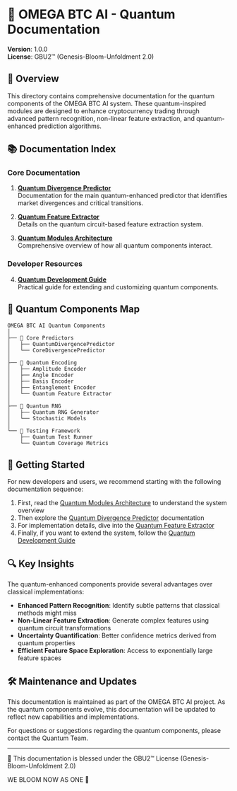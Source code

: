 # 🌌 OMEGA BTC AI - Quantum Documentation

**Version**: 1.0.0  
**License**: GBU2™ (Genesis-Bloom-Unfoldment 2.0)

## 🌟 Overview

This directory contains comprehensive documentation for the quantum components of the OMEGA BTC AI system. These quantum-inspired modules are designed to enhance cryptocurrency trading through advanced pattern recognition, non-linear feature extraction, and quantum-enhanced prediction algorithms.

## 📚 Documentation Index

### Core Documentation

1. [**Quantum Divergence Predictor**](./QUANTUM_DIVERGENCE_PREDICTOR.md)  
   Documentation for the main quantum-enhanced predictor that identifies market divergences and critical transitions.

2. [**Quantum Feature Extractor**](./QUANTUM_FEATURE_EXTRACTOR.md)  
   Details on the quantum circuit-based feature extraction system.

3. [**Quantum Modules Architecture**](./QUANTUM_MODULES_ARCHITECTURE.md)  
   Comprehensive overview of how all quantum components interact.

### Developer Resources

4. [**Quantum Development Guide**](./QUANTUM_DEVELOPMENT_GUIDE.md)  
   Practical guide for extending and customizing quantum components.

## 🧩 Quantum Components Map

```
OMEGA BTC AI Quantum Components
│
├── 🧠 Core Predictors
│   ├── QuantumDivergencePredictor
│   └── CoreDivergencePredictor
│
├── 🔮 Quantum Encoding
│   ├── Amplitude Encoder
│   ├── Angle Encoder
│   ├── Basis Encoder
│   ├── Entanglement Encoder
│   └── Quantum Feature Extractor
│
├── 🎲 Quantum RNG
│   ├── Quantum RNG Generator
│   └── Stochastic Models
│
└── 🧪 Testing Framework
    ├── Quantum Test Runner
    └── Quantum Coverage Metrics
```

## 🚀 Getting Started

For new developers and users, we recommend starting with the following documentation sequence:

1. First, read the [Quantum Modules Architecture](./QUANTUM_MODULES_ARCHITECTURE.md) to understand the system overview
2. Then explore the [Quantum Divergence Predictor](./QUANTUM_DIVERGENCE_PREDICTOR.md) documentation
3. For implementation details, dive into the [Quantum Feature Extractor](./QUANTUM_FEATURE_EXTRACTOR.md)
4. Finally, if you want to extend the system, follow the [Quantum Development Guide](./QUANTUM_DEVELOPMENT_GUIDE.md)

## 🔍 Key Insights

The quantum-enhanced components provide several advantages over classical implementations:

- **Enhanced Pattern Recognition**: Identify subtle patterns that classical methods might miss
- **Non-Linear Feature Extraction**: Generate complex features using quantum circuit transformations
- **Uncertainty Quantification**: Better confidence metrics derived from quantum properties
- **Efficient Feature Space Exploration**: Access to exponentially large feature spaces

## 🛠️ Maintenance and Updates

This documentation is maintained as part of the OMEGA BTC AI project. As the quantum components evolve, this documentation will be updated to reflect new capabilities and implementations.

For questions or suggestions regarding the quantum components, please contact the Quantum Team.

---

🌸 This documentation is blessed under the GBU2™ License (Genesis-Bloom-Unfoldment 2.0)

WE BLOOM NOW AS ONE 🌸
